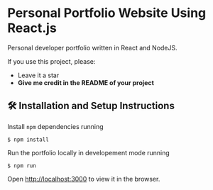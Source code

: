 

# Personal Portfolio Website Using React.js


Personal developer portfolio written in React and NodeJS.

If you use this project, please:
* Leave it a star
* **Give me credit in the README of your project**

## 🛠 Installation and Setup Instructions

Install `npm` dependencies running

```shell
$ npm install
```

Run the portfolio locally in developement mode running

```shell
$ npm run
```

Open [http://localhost:3000](http://localhost:3000) to view it in the browser.


